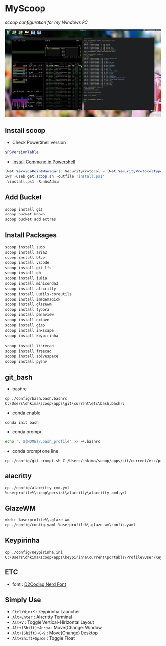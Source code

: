 # MyScoop

_scoop configuration for my Windows PC_

![GlazeWM](GlazeWM.png)

## Install scoop

* Check PowerShell version

```powershell
$PSVersionTable
```

* [Install Command in Powershell](https://stackoverflow.com/questions/74870579/error-installing-scoop-command-line-installer)

```powershell
[Net.ServicePointManager]::SecurityProtocol = [Net.SecurityProtocolType]::Tls12
iwr -useb get.scoop.sh -outfile 'install.ps1'
.\install.ps1 -RunAsAdmin
```

## Add Bucket

```powershell
scoop install git
scoop bucket known
scoop bucket add extras
```

## Install Packages

```powershell
scoop install sudo
scoop install aria2
scoop install btop
scoop install vscode
scoop install git-lfs
scoop install gh
scoop install julia
scoop install miniconda3
scoop install alacritty
scoop install uutils-coreutils
scoop install imagemagick
scoop install glazewm
scoop install typora
scoop install paraview
scoop install octave
scoop install gimp
scoop install inkscape
scoop install keypirinha

scoop install librecad
scoop install freecad
scoop install solvespace
scoop install pyenv
```

## git_bash

* bashrc

```
cp ./config/bash.bash.bashrc C:\Users\dhkima\scoop\apps\git\current\etc\bash.bashrc
```

* conda enable

```bash
conda init bash
```

* conda prompt

```bash
echo '. ${HOME}/.bash_profile' >> ~/.bashrc
```

- conda prompt one line

```bash
cp ./config/git-prompt.sh C:/Users/dhkima/scoop/apps/git/current/etc/profile.d/git-prompt.sh
```

## alacritty

```
cp ./config/alacritty-cmd.yml %userprofile%\scoop\persist\alacritty\alacritty-cmd.yml
```

## GlazeWM

```
mkdir %userprofile%\.glaze-wm
cp ./config/config.yaml %userprofile%\.glaze-wm\config.yaml
```

## Keypirinha

```
cp ./config/Keypirinha.ini
C:\Users\dhkima\scoop\apps\keypirinha\current\portable\Profile\User\Keypirinha.ini
```

## ETC

* font : [D2Coding Nerd Font](https://github.com/kelvinks/D2Coding_Nerd/raw/master/D2Coding%20v.1.3.2%20Nerd%20Font%20Complete.ttf)


## Simply Use

* `Ctrl+Win+K` : keypirinha Launcher
* `Alt+Enter` : Alacritty Terminal
* `Alt+V` : Toggle Vertical-Hirizontal Layout
* `Alt+(Shift)+Arrow` : Move(Change) Window
* `Alt+(Shift)+0~9` : Move(Change) Desktop
* `Alt+Shift+Space` : Toggle Float

